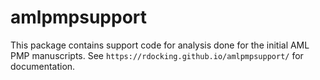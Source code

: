 # amlpmpsupport

This package contains support code for analysis done for the initial AML PMP manuscripts. See `https://rdocking.github.io/amlpmpsupport/` for documentation.
